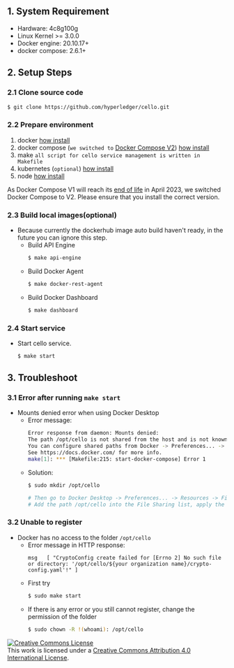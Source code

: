 ## 1. System Requirement

* Hardware: 4c8g100g
* Linux Kernel >= 3.0.0
* Docker engine: 20.10.17+
* docker compose: 2.6.1+

## 2. Setup Steps

### 2.1 Clone source code

```bash
$ git clone https://github.com/hyperledger/cello.git
```

### 2.2 Prepare environment

1. docker [how install](https://get.docker.com)
2. docker compose (`we switched to` [Docker Compose V2](https://docs.docker.com/compose/#compose-v2-and-the-new-docker-compose-command)) [how install](https://docs.docker.com/compose/install/)
3. make `all script for cello service management is written in Makefile`
4. kubernetes (`optional`) [how install](https://kubernetes.io/docs/setup/)
5. node [how install](https://nodejs.org/en/download/)

As Docker Compose V1 will reach its [end of life](https://www.docker.com/blog/announcing-compose-v2-general-availability/) in April 2023, we switched Docker Compose to V2. Please ensure that you install the correct version.

### 2.3 Build local images(optional)

* Because currently the dockerhub image auto build haven't ready, in the future you can ignore this step.
  * Build API Engine
    ```bash
    $ make api-engine
    ```
  * Build Docker Agent
    ```bash
    $ make docker-rest-agent
    ```
  * Build Docker Dashboard
    ```bash
    $ make dashboard
    ```

### 2.4 Start service

* Start cello service.

  ```bash
  $ make start
  ```

## 3. Troubleshoot


### 3.1 Error after running ```make start```
  * Mounts denied error when using Docker Desktop
    * Error message:
      ```bash
      Error response from daemon: Mounts denied:
      The path /opt/cello is not shared from the host and is not known to Docker.
      You can configure shared paths from Docker -> Preferences... -> Resources -> File Sharing.
      See https://docs.docker.com/ for more info.
      make[1]: *** [Makefile:215: start-docker-compose] Error 1
      ```
    * Solution:
      ```bash
      $ sudo mkdir /opt/cello
      
      # Then go to Docker Desktop -> Preferences... -> Resources -> File Sharing
      # Add the path /opt/cello into the File Sharing list, apply the change and restrt Docker Desktop
      ```

### 3.2 Unable to register
  * Docker has no access to the folder ```/opt/cello```
    * Error message in HTTP response:
      ```
      msg	[ "CryptoConfig create failed for [Errno 2] No such file or directory: '/opt/cello/${your organization name}/crypto-config.yaml'!" ]
      ```
    * First try
      ```bash
      $ sudo make start
      ```
    * If there is any error or you still cannot register, change the permission of the folder
      ```bash
      $ sudo chown -R !(whoami): /opt/cello
      ```

<a rel="license" href="http://creativecommons.org/licenses/by/4.0/"><img alt="Creative Commons License" style="border-width:0" src="https://i.creativecommons.org/l/by/4.0/88x31.png" /></a><br />This work is licensed under a <a rel="license" href="http://creativecommons.org/licenses/by/4.0/">Creative Commons Attribution 4.0 International License</a>.
